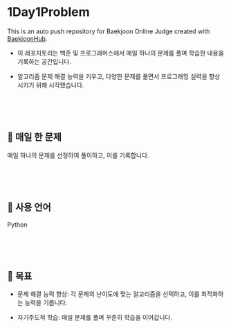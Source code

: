 # 1Day1Problem
This is an auto push repository for Baekjoon Online Judge created with [BaekjoonHub](https://github.com/BaekjoonHub/BaekjoonHub).

- 이 레포지토리는 백준 및 프로그래머스에서 매일 하나의 문제를 풀며 학습한 내용을 기록하는 공간입니다.

- 알고리즘 문제 해결 능력을 키우고, 다양한 문제를 풀면서 프로그래밍 실력을 향상시키기 위해 시작했습니다.

<br>
<br>
<br>

## 📅 매일 한 문제
매일 하나의 문제를 선정하여 풀이하고, 이를 기록합니다.   

   
<br>
<br>
<br>
 
## 🔧 사용 언어
Python

<br>
<br>
<br>




## 🎯 목표
- 문제 해결 능력 향상: 각 문제의 난이도에 맞는 알고리즘을 선택하고, 이를 최적화하는 능력을 기릅니다.

- 자기주도적 학습: 매일 문제를 풀며 꾸준히 학습을 이어갑니다.
